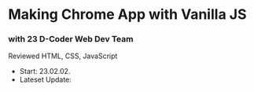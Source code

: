 # Making Chrome App with Vanilla JS
### with 23 D-Coder Web Dev Team
Reviewed HTML, CSS, JavaScript
- Start: 23.02.02.
- Lateset Update: 
